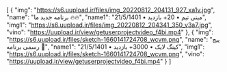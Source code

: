 [
  {
    "img": "https://s6.uupload.ir/files/img_20220812_204131_927_xa1v.jpg",
    "name": "برنامه جدید ما 🔥🔥",
    "name1": "مینی تیم • 20+ بازدید • 21/5/1401",
    "img1": "https://s6.uupload.ir/files/img_20220812_204341_350_v3a7.jpg",
    "vino": "https://uupload.ir/view/getuserprojectvideo_f4bi.mp4"
 },
  {
    "img": "https://s6.uupload.ir/files/sketch-1660141724708_wcvm.png",
    "name": "پیج رسمی برنامه 🤝",
    "name1": "کینگ لایک • 3000+ بازدید • 21/5/1401",
    "img1": "https://s6.uupload.ir/files/sketch-1660141724708_wcvm.png",
    "vino": "https://uupload.ir/view/getuserprojectvideo_f4bi.mp4"
 }
]
